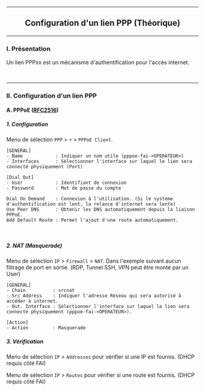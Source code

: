 ------------------------------------------------------------------------------------------------------------------------------------------------------------------------------------------------------
## <p align='center'> Configuration d'un lien PPP (Théorique) </p>

------------------------------------------------------------------------------------------------------------------------------------------------------------------------------------------------------
### I. Présentation
Un lien PPPxx est un mécanisme d'authentification pour l'accès internet.

<br />


------------------------------------------------------------------------------------------------------------------------------------------------------------------------------------------------------
### II. Configuration d'un lien PPP
#### A. PPPoE ([RFC2516](https://www.rfc-editor.org/rfc/rfc2516.html))
##### 1. Configuration
Menu de sélection `PPP` > `+` > `PPPoE Client`.
```
[GENERAL]
- Name            : Indiquer un nom utile (pppoe-fai-<OPERATEUR>)
- Interfaces      : Sélectionner l'interface sur laquel le lien sera connecté physiquement (Port)

[Dial Out]
- User            : Identifiant de connexion
- Password        : Mot de passe du compte

Dial On Demand    : Connexion à l'utilisation. (Si le système d'authentification est lent, la relance d'internet sera lente)
Use Peer DNS      : Obtenir les DNS automatiquement depuis la liaison PPPoE.
Add Default Route : Permet l'ajout d'une route automatiquement.
```

<br />

##### 2. NAT (Masquerade)
Menu de sélection `IP` > `Firewall` > `NAT`. Dans l'exemple suivant aucun filtrage de port en sortie. (RDP, Tunnel SSH, VPN peut être monté par un User)

```
[GENERAL]
- Chain          : srcnat
- Src Address    : Indiquer l'adresse Réseau qui sera autorisé à accéder à internet.
- Out. Interface : Sélectionner l'interface sur laquel le lien sera connecté physiquement (pppoe-fai-<OPERATEUR>).

[Action]
- Action         : Masquerade
```




##### 3. Vérification
Menu de sélection `IP` > `Addresses` pour vérifier si une IP est fournis. (DHCP requis côté FAI)

Menu de sélection `IP` > `Routes` pour vérifier si une route est fournis. (DHCP requis côté FAI)

